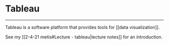 # Tableau
---
Tableau is a software platform that provides tools for [[data visualization]]. 

See my [[2-4-21 metis#Lecture - tableau|lecture notes]] for an introduction. 